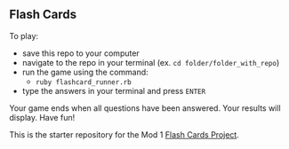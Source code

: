 ##  Flash Cards

To play:
- save this repo to your computer
- navigate to the repo in your terminal (ex. `cd folder/folder_with_repo`)
- run the game using the command:
  - `ruby flashcard_runner.rb`
- type the answers in your terminal and press `ENTER`

Your game ends when all questions have been answered.
Your results will display.
Have fun!

This is the starter repository for the Mod 1 [Flash Cards Project](http://backend.turing.io/module1/projects/flashcards).
